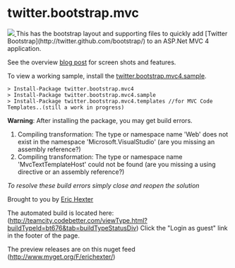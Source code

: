 twitter.bootstrap.mvc 
===================================================
<a href="http://teamcity.codebetter.com/viewType.html?buildTypeId=bt676&guest=1">
    <img src="http://teamcity.codebetter.com/app/rest/builds/buildType:(id:bt676)/statusIcon"/>
</a>
This has the bootstrap layout and supporting files to quickly add [Twitter Bootstrap](http://twitter.github.com/bootstrap/) to an ASP.Net MVC 4 application. <br />

See the overview [blog post](http://lostechies.com/erichexter/2012/11/20/twitter-bootstrap-mvc4-the-template-nuget-package-for-asp-net-mvc4-projects/) for screen shots and features.

To view a working sample, install the [twitter.bootstrap.mvc4.sample](http://nuget.org/packages/twitter.bootstrap.mvc4.sample).

	> Install-Package twitter.bootstrap.mvc4
	> Install-Package twitter.bootstrap.mvc4.sample
	> Install-Package twitter.bootstrap.mvc4.templates //for MVC Code Templates..(still a work in progress)



**Warning**: After installing the package, you may get build errors.

1. Compiling transformation: The type or namespace name 'Web' does not exist in the namespace 'Microsoft.VisualStudio' (are you missing an assembly reference?) 
2. Compiling transformation: The type or namespace name 'MvcTextTemplateHost' could not be found (are you missing a using directive or an assembly reference?) 

_To resolve these build errors simply close and reopen the solution_


Brought to you by [Eric Hexter](http://lostechies.com/erichexter/)


The automated build is located here: (http://teamcity.codebetter.com/viewType.html?buildTypeId=bt676&tab=buildTypeStatusDiv) Click the "Login as guest" link in the footer of the page.

The preview releases are on this nuget feed (http://www.myget.org/F/erichexter/)

